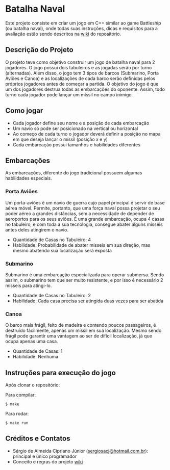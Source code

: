 # Batalha Naval

Este projeto consiste em criar um jogo em C++ similar ao game Battleship (ou batalha naval), onde todas suas instruções, dicas e requisitos para a avaliação estão sendo descritos na [wiki](https://gitlab.com/oofga/eps/eps_2019_1/ep1/wikis/home) do repositório.

## Descrição do Projeto

O projeto teve como objetivo construir um jogo de batalha naval para 2 jogadores. O jogo possui dois tabuleiros e as jogadas serão por turno (alternadas). Além disso, o jogo tem 3 tipos de barcos (Submarino, Porta Aviões e Canoa) e as localizações de cada barco serão definidas pelos próprios jogadores antes de começar a partida. O objetivo do jogo é que um dos jogadores destrua todas as embarcações do oponente. Assim, todo turno cada jogador pode lançar um míssil no campo inimigo. 

## Como jogar

* Cada jogador define seu nome e a posição de cada embarcação
* Um navio só pode ser posicionado na vertical ou horizontal
* Ao começo de cada turno o jogador deverá definir a posição no mapa em que deseja lançar o míssil (posição x e y)
* Cada embarcação possui tamanhos e habilidades diferentes

## Embarcações 

As embarcações, diferente do jogo tradicional possuem algumas habilidades especiais.

### Porta Aviões

Um porta-aviões é um navio de guerra cujo papel principal é servir de base aérea móvel. Permite, portanto, que uma força naval possa projetar o seu poder aéreo a grandes distâncias, sem a necessidade de depender de aeroportos para os seus aviões. É uma grande embarcação, ocupa 4 casas no tabuleiro, e com toda a sua tecnologia, consegue abater alguns mísseis antes deles atingirem o navio.

* Quantidade de Casas no Tabuleiro: 4
* Habilidade: Probabilidade de abater mísseis em sua direção, mas mesmo abatendo sua localização será exposta 

### Submarino

Submarino é uma embarcação especializada para operar submersa. Sendo assim, o submarino tem que ser muito resistente, e por isso é necessário 2 mísseis para atingi-lo.

* Quantidade de Casas no Tabuleiro: 2
* Habilidade: Cada casa precisa ser atingida duas vezes para ser abatida

### Canoa

O barco mais frágil, feito de madeira e contendo poucos passageiros, é destruído fácilmente, apenas um míssil em sua localização. Mesmo sendo frágil pode garantir uma vantagem ao ser de difícil localização, já que ocupa apenas uma casa.

* Quantidade de Casas: 1
* Habilidade: Nenhuma

## Instruções para execução do jogo

Após clonar o repositório:

Para compilar:
```
$ make
```

Para rodar:
```
$ make run
```

## Créditos e Contatos

* Sérgio de Almeida Cipriano Júnior (sergiosacj@hotmail.com.br): principal e único programador
* Conceito e regras do projeto [wiki](https://gitlab.com/oofga/eps/eps_2019_1/ep1/wikis/home)





